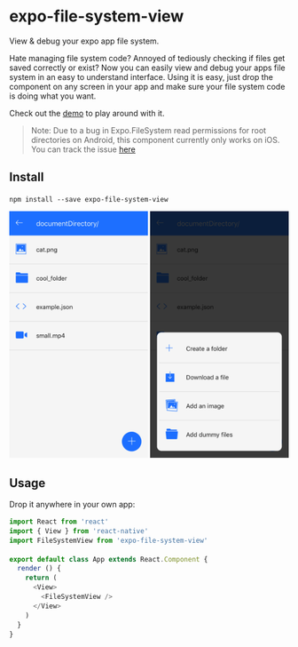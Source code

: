 # expo-file-system-view
View & debug your expo app file system.

Hate managing file system code? Annoyed of tediously checking if files get saved correctly or exist? Now you can easily view and debug your apps file system in an easy to understand interface. Using it is easy, just drop the component on any screen in your app and make sure your file system code is doing what you want.

Check out the [demo](https://expo.io/@samee/expo-file-system-view) to play around with it.

>Note: Due to a bug in Expo.FileSystem read permissions for root directories on Android, this component currently only works on iOS. You can track the issue [here](https://github.com/expo/expo/issues/776) 

## Install
`npm install --save expo-file-system-view`

<img src='./document.png' width='250'> <img src='./add.png' width='250'>

## Usage
Drop it anywhere in your own app:
```javascript
import React from 'react'
import { View } from 'react-native'
import FileSystemView from 'expo-file-system-view'

export default class App extends React.Component {
  render () {
    return (
      <View>
        <FileSystemView />
      </View>
    )
  }
}
```
